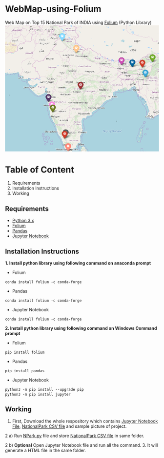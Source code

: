 # WebMap-using-Folium
Web Map on Top 15 National Park of INDIA using [Folium](https://python-visualization.github.io/folium/modules.html) (Python Library)
![](https://github.com/BhaskarKarnatak/WebMap-using-Folium/blob/master/National%20Park.png)

# Table of Content
1. Requirements
2. Installation Instructions
3. Working


## Requirements
 - [Python 3.x](https://www.python.org/ftp/python/3.7.3/python-3.7.3.exe)
 - [Folium](https://python-visualization.github.io/folium/modules.html)
 - [Pandas](https://pandas.pydata.org/pandas-docs/stable/)
 - [Jupyter Notebook](https://jupyter-notebook.readthedocs.io/en/stable/notebook.html)


## Installation Instructions
**1. Install python library using following command on anaconda prompt**
- Folium
```
conda install folium -c conda-forge
```
 - Pandas
```
conda install folium -c conda-forge
```
  - Jupyter Notebook
```
conda install folium -c conda-forge
```
**2. Install python library using following command on Windows Command prompt**
  - Folium
```
pip install folium
```
  - Pandas
```
pip install pandas
```

 - Jupyter Notebook
```
python3 -m pip install --upgrade pip
python3 -m pip install jupyter
``` 

## Working
1. First, Download the whole respository which contains [Jupyter Notebook File](https://github.com/BhaskarKarnatak/WebMap-using-Folium/blob/master/National%20Park.ipynb), [NationalPark CSV file](https://github.com/BhaskarKarnatak/WebMap-using-Folium/blob/master/NationalPark.csv) and sample picture of project.

2 a) Run [NPark.py](https://github.com/BhaskarKarnatak/WebMap-using-Folium/blob/master/NPark.py) file and store [NationalPark CSV file](https://github.com/BhaskarKarnatak/WebMap-using-Folium/blob/master/NationalPark.csv) in same folder.

2 b) **Optional** Open Jupyter Notebook file and run all the command.
3. It will generate a HTML file in the same folder.
